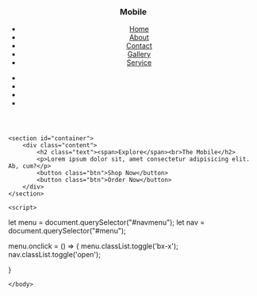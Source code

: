 
<head>
    <title>Home</title>
    <meta name="viewport" content="width=device-width, initial-scale=1.0">
    <link href='https://unpkg.com/boxicons@2.1.4/css/boxicons.min.css' rel='stylesheet'>
    <link rel="stylesheet" href="landing1.css">
</head>
<body>
    <header>
        <h3>Mobile</h3>
        <ul id="menu">
            <li><a href="">Home</a></li>
            <li><a href="">About</a></li>
            <li><a href="">Contact</a></li>
            <li><a href="">Gallery</a></li>
            <li><a href="">Service</a></li>
        </ul>
        <ul id="icon">
            <li><a href=""><i class='bx bx-user'></i></a></li>
            <li><a href=""><i class='bx bxl-facebook'></i></a></li>
            <li><a href=""><i class='bx bxl-twitter'></i></a></li>
            <li><a href="#navmenu" id="navmenu"><i class='bx bx-menu'></i></a></li>
        </ul>
    </header>


    <section id="container">
        <div class="content">
            <h2 class="text"><span>Explore</span><br>The Mobile</h2>
            <p>Lorem ipsum dolor sit, amet consectetur adipisicing elit. Ab, cum?</p>
            <button class="btn">Shop Now</button>
            <button class="btn">Order Now</button>
        </div>
    </section>

    <script>
let menu = document.querySelector("#navmenu");
let nav = document.querySelector("#menu");

menu.onclick = () => {
   menu.classList.toggle('bx-x');
    nav.classList.toggle('open');

}
    </script>



    </body>

